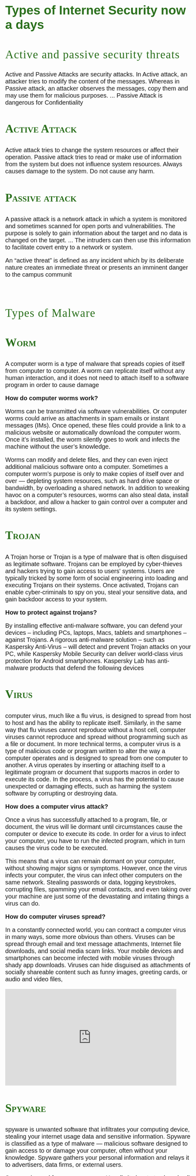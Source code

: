 <!DOCTYPE html>
<html>
  <head>
    <title>Web Content Accessibility Guidlines , what are?</title>
    <meta charset="utf-8">
  </head>
  <body>
    <style>
      body {
        font-size: 17px;
        font-family: sans-serif;
        margin:4em;
      }
      h1 {
        font-weight: 550;
        font-size:2.4em; 
        color:rgb(43, 112, 29);
      }
      h2 {
        color:rgb(43, 112, 29);
        font-weight: 450;
        font-family: cursive;
        font-size: 2.2em;
        text-indet: 8mm;
        letter-spacing: 1.5px;
      }
      h3 {
        color: rgb(43, 112, 29);
        font-variant: small-caps;
        font-family: cursive;
        font-size: 2.2em;
        text-indet: 8mm;
        font-weight: 550;
      }
        p {
          font-weight: normal;
          font-size: 20px;
          font-family: sans-serif;
          text-indet: 6mm;
         }
    </style>
    <h1><strong>Types of Internet Security now a days</strong></h1>
    <h2>Active and passive security threats</h2>
    <p>Active and Passive Attacks are security attacks. In Active attack, an attacker tries to modify the content of the messages. Whereas in Passive attack, an attacker observes the messages, copy them and may use them for malicious purposes. ... Passive Attack is dangerous for Confidentiality</p>
  <h3>Active Attack</h3>
  <p>Active attack tries to change the system resources or affect their operation. Passive attack tries to read or make use of information from the system but does not influence system resources. Always causes damage to the system. Do not cause any harm.</p>
   <h3>Passive attack</h3> 
   <p> A passive attack is a network attack in which a system is monitored and sometimes scanned for open ports and vulnerabilities. The purpose is solely to gain information about the target and no data is changed on the target. ... The intruders can then use this information to facilitate covert entry to a network or system.</p>
   <p>An “active threat” is defined as any incident which by its deliberate nature creates an immediate threat or presents an imminent danger to the campus communit</p><br>
   <h2>Types of Malware</h2>
  <h3>Worm</h3>
  <p>A computer worm is a type of malware that spreads copies of itself from computer to computer. A worm can replicate itself without any human interaction, and it does not need to attach itself to a software program in order to cause damage</p>
  <p><strong>How do computer worms work?</strong><p>
  <p>Worms can be transmitted via software vulnerabilities. Or computer worms could arrive as attachments in spam emails or instant messages (IMs). Once opened, these files could provide a link to a malicious website or automatically download the computer worm. Once it’s installed, the worm silently goes to work and infects the machine without the user’s knowledge.</p>
  <p>Worms can modify and delete files, and they can even inject additional malicious software onto a computer. Sometimes a computer worm’s purpose is only to make copies of itself over and over — depleting system resources, such as hard drive space or bandwidth, by overloading a shared network. In addition to wreaking havoc on a computer’s resources, worms can also steal data, install a backdoor, and allow a hacker to gain control over a computer and its system settings.</p>
  <h3>Trojan</h3>
    <p> A Trojan horse or Trojan is a type of malware that is often disguised as legitimate software. Trojans can be employed by cyber-thieves and hackers trying to gain access to users' systems. Users are typically tricked by some form of social engineering into loading and executing Trojans on their systems. Once activated, Trojans can enable cyber-criminals to spy on you, steal your sensitive data, and gain backdoor access to your system.</p>
<p><strong>How to protect against trojans?</strong></p>    
  <p>  By installing effective anti-malware software, you can defend your devices – including PCs, laptops, Macs, tablets and smartphones – against Trojans. A rigorous anti-malware solution – such as Kaspersky Anti-Virus – will detect and prevent Trojan attacks on your PC, while Kaspersky Mobile Security can deliver world-class virus protection for Android smartphones. Kaspersky Lab has anti-malware products that defend the following devices</p>
  <h3>Virus</h3>
    <p>computer virus, much like a flu virus, is designed to spread from host to host and has the ability to replicate itself. Similarly, in the same way that flu viruses cannot reproduce without a host cell, computer viruses cannot reproduce and spread without programming such as a file or document.
In more technical terms, a computer virus is a type of malicious code or program written to alter the way a computer operates and is designed to spread from one computer to another. A virus operates by inserting or attaching itself to a legitimate program or document that supports macros in order to execute its code. In the process, a virus has the potential to cause unexpected or damaging effects, such as harming the system software by corrupting or destroying data.</p>
<p><strong>How does a computer virus attack?</strong></p>
  <p>  Once a virus has successfully attached to a program, file, or document, the virus will lie dormant until circumstances cause the computer or device to execute its code. In order for a virus to infect your computer, you have to run the infected program, which in turn causes the virus code to be executed.</p>
  <p>This means that a virus can remain dormant on your computer, without showing major signs or symptoms. However, once the virus infects your computer, the virus can infect other computers on the same network. Stealing passwords or data, logging keystrokes, corrupting files, spamming your email contacts, and even taking over your machine are just some of the devastating and irritating things a virus can do.</p>
 <p><strong> How do computer viruses spread?</strong></p>
 <p>In a constantly connected world, you can contract a computer virus in many ways, some more obvious than others. Viruses can be spread through email and text message attachments, Internet file downloads, and social media scam links. Your mobile devices and smartphones can become infected with mobile viruses through shady app downloads. Viruses can hide disguised as attachments of socially shareable content such as funny images, greeting cards, or audio and video files,</p>
  <iframe width="560" height="315" src="https://www.youtube.com/embed/vFwhEf_2T1g" title="YouTube video player" frameborder="0" allow="accelerometer; autoplay; clipboard-write; encrypted-media; gyroscope; picture-in-picture" allowfullscreen></iframe>
  <h3>Spyware</h3>
  <p>spyware is unwanted software that infiltrates your computing device, stealing your internet usage data and sensitive information. Spyware is classified as a type of malware — malicious software designed to gain access to or damage your computer, often without your knowledge. Spyware gathers your personal information and relays it to advertisers, data firms, or external users.</p>
  <p>Spyware is used for many purposes. Usually it aims to track and sell your internet usage data, capture your credit card or bank account information, or steal your personal identity. How? Spyware monitors your internet activity, tracking your login and password information, and spying on your sensitive information.</p>
  <p>Some types of spyware can install additional software and change the settings on your device, so it’s important to use secure passwords and keep your devices updated.</p>
  <p><strong>How remove the spyware?</strong></p>
  <p>If you think your device is infected with spyware, run a scan with your current security software to make sure it has cleaned up everything it can. Next, download and run a virus removal tool, such as the free Norton Power Eraser.
There are also other reputable anti-spyware removal tools. Some of them work only when you manually start the scan. Others continuously monitor your computer to make sure spyware can’t modify or monitor your information.</p><br>
<h2>Software and Hardware to protect networks</h2>
<h3>How does network security work?</h3>
<p>Network security combines multiple layers of defenses at the edge and in the network. Each network security layer implements policies and controls. Authorized users gain access to network resources, but malicious actors are blocked from carrying out exploits and threats.</p>
<h3>How do I benefit from network security?</h3>
<p>Digitization has transformed our world. How we live, work, play, and learn have all changed. Every organization that wants to deliver the services that customers and employees demand must protect its network. Network security also helps you protect proprietary information from attack. Ultimately it protects your reputation.</p>
<h2>Network Protocoles</h2>  
  <p>A network protocol is an established set of rules that determine how data is transmitted between different devices in the same network. Essentially, it allows connected devices to communicate with each other, regardless of any differences in their internal processes, structure or design. Network protocols are the reason you can easily communicate with people all over the world, and thus play a critical role in modern digital communications.</p>
  <p>Similar to the way that speaking the same language simplifies communication between two people, network protocols make it possible for devices to interact with each other because of predetermined rules built into devices’ software and hardware. Neither local area networks (LAN) nor wide area networks (WAN) could function the way they do today without the use of network protocols.</p>
  <h2>Digital Certificates and Certificate Authorities</h2>
  <h3>Digital Certificate</h3>
  <p>A Digital Certificate is an electronic "password" that allows a person, organizaion to exchange data securely over the Internet using the public key infrastructure (PKI). Digital Certificate is also known as a public key certificate or identity certificate.</p>
  <h3>Certificate authorities</h3>
  <p>or Certificate Authorities / CAs, issue Digital Certificates. Digital Certificates are verifiable small data files that contain identity credentials to help websites, people, and devices represent their authentic online identity (authentic because the CA has verified the identity). CAs play a critical role in how the Internet operates and how transparent, trusted transactions can take place online. CAs issue millions of Digital Certificates each year</p>
  </body>
  </html>
  
  
  
  
  
  
  
  
  
  
  
  
  
  
  
  
  
  
  
  
    
    
    
    
    
    
    
    
    
    
    
    
    
    
    
    
    
    
    
    
    
    
    
    
    
    
    
    
    
    
    
    
    
    

